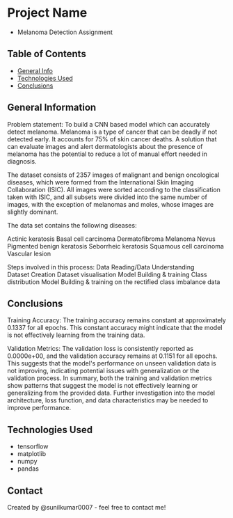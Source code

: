 # Project Name
- Melanoma Detection Assignment


## Table of Contents
* [General Info](#general-information)
* [Technologies Used](#technologies-used)
* [Conclusions](#conclusions)



## General Information
Problem statement: To build a CNN based model which can accurately detect melanoma. Melanoma is a type of cancer that can be deadly if not detected early. It accounts for 75% of skin cancer deaths. A solution that can evaluate images and alert dermatologists about the presence of melanoma has the potential to reduce a lot of manual effort needed in diagnosis.

The dataset consists of 2357 images of malignant and benign oncological diseases, which were formed from the International Skin Imaging Collaboration (ISIC). All images were sorted according to the classification taken with ISIC, and all subsets were divided into the same number of images, with the exception of melanomas and moles, whose images are slightly dominant.


The data set contains the following diseases:

Actinic keratosis
Basal cell carcinoma
Dermatofibroma
Melanoma
Nevus
Pigmented benign keratosis
Seborrheic keratosis
Squamous cell carcinoma
Vascular lesion

Steps involved in this process: 
Data Reading/Data Understanding  
Dataset Creation
Dataset visualisation 
Model Building & training
Class distribution
Model Building & training on the rectified class imbalance data


## Conclusions
Training Accuracy:
The training accuracy remains constant at approximately 0.1337 for all epochs. This constant accuracy might indicate that the model is not effectively learning from the training data.

Validation Metrics:
The validation loss is consistently reported as 0.0000e+00, and the validation accuracy remains at 0.1151 for all epochs. This suggests that the model's performance on unseen validation data is not improving, indicating potential issues with generalization or the validation process. In summary, both the training and validation metrics show patterns that suggest the model is not effectively learning or generalizing from the provided data. Further investigation into the model architecture, loss function, and data characteristics may be needed to improve performance.

## Technologies Used
- tensorflow
- matplotlib
- numpy
- pandas



## Contact
Created by @sunilkumar0007  - feel free to contact me!

